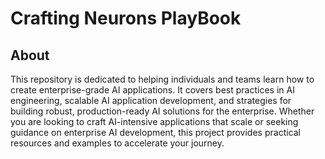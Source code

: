 # Crafting Neurons PlayBook

## About
This repository is dedicated to helping individuals and teams learn how to create enterprise-grade AI applications. It covers best practices in AI engineering, scalable AI application development, and strategies for building robust, production-ready AI solutions for the enterprise. Whether you are looking to craft AI-intensive applications that scale or seeking guidance on enterprise AI development, this project provides practical resources and examples to accelerate your journey.


